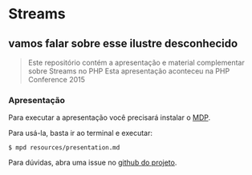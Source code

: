 Streams
===

vamos falar sobre esse ilustre desconhecido
---

> Este repositório contém a apresentação e material complementar sobre Streams no PHP
> Esta apresentação aconteceu na PHP Conference 2015

### Apresentação

Para executar a apresentação você precisará instalar o [MDP](https://github.com/visit1985/mdp).

Para usá-la, basta ir ao terminal e executar:

``` shell
$ mpd resources/presentation.md
```

Para dúvidas, abra uma issue no [github do projeto](https://github.com/duodraco/phpconf-streams/issues).
